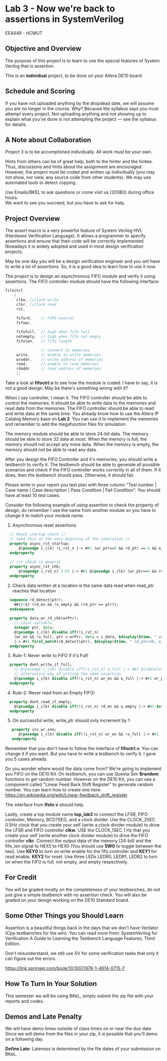 # Lab 3 - Now we're back to assertions in SystemVerilog

EE4449 - HCMUT

## Objective and Overview

The purpose of this project is to learn to use the special features of System Verilog that is assertion.

This is an **individual** project, to be done on your Altera DE10 board.

## Schedule and Scoring

If you have not uploaded anything by the dropdead date, we will assume you
are no longer in the course. Why? Because the syllabus says you must attempt
every project. Not uploading anything and not showing up to explain what
you’ve done is not attempting the project — see the syllabus for details.

## A Note about Collaboration

Project 3 is to be accomplished individually.  All work must be your own.

Hints from others can be of great help, both to the hinter and the hintee.
Thus, discussions and hints about the assignment are encouraged.  However, the
project must be coded and written up individually (you may not show, nor view,
any source code from other students).  We may use automated tools to detect
copying.

Use Emails/BKEL to ask questions or come visit us (203B3) during office hours.  
We want to see you succeed, but you have to ask for help.

## Project Overview

The assert macro is a very powerful feature of System Verilog HVL (Hardware Verification Language). It allows a programmer to specify assertions and ensure that their code will be correctly implemented. Nowadays it is widely adopted and used in most design verification projects.

May be one day you will be a design verification engineer and you will have to write a lot of assertions. So, it is a good idea to learn how to use it now.

The project is to design an asynchronous FIFO module and verify it using assertions. The FIFO controller module should have the following interface:

```verilog
fifoctrl
    (
     clkw, //clock write
     clkr, //clock read
     rst,
     
     fiford,    // FIFO control
     fifowr,

     fifofull,  // high when fifo full
     notempty,  // high when fifo not empty
     fifolen,   // fifo length

                // Connect to memories
     write,     // enable to write memories
     wraddr,    // write address of memories
     read,      // enable to read memories
     rdaddr     // read address of memories
     );
```

Take a look at **fifoctrl.v** to see how the module is coded. I have to say, it is not a good design. May be there's something wrong with it?

When I say controller, I mean it. The FIFO controller should be able to control the memories. It should be able to write data to the memories and read data from the memories. The FIFO controller should be able to read and write data at the same time. You already know how to use the Altera IP Catalog Memory base on **Lab 2**. You can use it to implement the memories and remember to add the megafunction files for simulation.

The memory module should be able to store 24-bit data. The memory should be able to store 32 data at most. When the memory is full, the memory should not accept any more data. When the memory is empty, the memory should not be able to read any data.

After you design the FIFO Controller and it's memories, you should write a testbench to verify it. The testbench should be able to generate all possible scenarios and check if the FIFO controller works correctly in all of them. If it does, then the testbench should pass. Otherwise, it should fail.

Please write in your report you test plan with three column "Test number | Case name | Case description | Pass Condition | Fail Condition". You should have at least 10 test cases.

Consider the following example of using assertion to check the property of design, do remember I use the name from another module so you have to change it to match your module name.

1) Asynchronous reset assertions

``` sv
  // Reset startup check //
  // need this at the very begining of the simulation //
  property async_rst_startup;
	  @(posedge i_clk) !i_rst_n |-> ##1 (wr_ptr==0 && rd_ptr == 0 && o_empty);
  endproperty
  
  // rst check in general
  property async_rst_chk;
	  @(negedge i_rst_n) 1'b1 |-> ##1 @(posedge i_clk) (wr_ptr==0 && rd_ptr == 0 && o_empty);
  endproperty
  ```

2) Check data written at a location is the same data read when read_ptr reaches that location
``` sv
  sequence rd_detect(ptr);
    ##[0:$] (rd_en && !o_empty && (rd_ptr == ptr));
  endsequence
  
  property data_wr_rd_chk(wrPtr);
    // local variable
    integer ptr, data;
    @(posedge i_clk) disable iff(!i_rst_n)
    (wr_en && !o_full, ptr = wrPtr, data = i_data, $display($time, " wr_ptr=%h, i_fifo=%h",wr_ptr, i_data))
    |-> ##1 first_match(rd_detect(ptr), $display($time, " rd_ptr=%h, o_fifo=%h",rd_ptr, o_data)) ##0  o_data == data;
  endproperty
```
3) Rule-1: Never write to FIFO if it's Full!
```sv
  property dont_write_if_full;
    // @(posedge i_clk) disable iff(!i_rst_n) o_full |-> ##1 $stable(wr_ptr);
    // alternative way of writing the same assertion
    @(posedge i_clk) disable iff(!i_rst_n) wr_en && o_full |-> ##1 wr_ptr == $past(wr_ptr);
  endproperty
```

4) Rule-2: Never read from an Empty FIFO!
```sv
  property dont_read_if_empty;
    @(posedge i_clk) disable iff(!i_rst_n) rd_en && o_empty |-> ##1 $stable(rd_ptr);
  endproperty
```

5) On successful write, write_ptr should only increment by 1
```sv
   property inc_wr_one;
      @(posedge i_clk) disable iff(!i_rst_n) wr_en && !o_full |-> ##1 (wr_ptr-1'b1 == $past(wr_ptr));
   endproperty
```

Remember that you don't have to follow the interface of **fifoctrl.v**. You can change it if you want. But you have to write a testbench to verify it. I gave you 5 cases already.

Do you wonder where would the data come from? We're going to implement you FIFO on the DE10 Kit. On testbench, you can use Questa Sim **$random** functions to get random number. However on the DE10 Kit, you can use a component called "Linear Feed Back Shift Register" to generate random number. You can learn how to create one here: https://en.wikipedia.org/wiki/Linear-feedback_shift_register

The interface from **lfshr.v** should help.

Lastly, create a top module name **top_lab3** to connect the LFSR, FIFO controller, Memory, BCD7SEG, and a clock divider. Use the CLOCK_2SEC 0.5Hz clock that you create your self (write a clock divider module) to drive the LFSR and FIFO controller **clkw**. USE the CLOCK_1SEC 1 Hz that you create your self (write another clock divider module) to drive the FIFO controller **clkr**. Connect the output data of the memory (24-bit) and the fifo_len signal to HEX5 to HEX0 (You should use **SW0** to toggle between the two). Use **KEY0** to turn on write enable for the fifo controller and **KEY1** for read enable. **KEY2** for reset. Use three LEDs LEDR0, LEDR1, LEDR2 to turn on when the FIFO is full, not empty, and empty respectively.

## For Credit

You will be graded mostly on the completeness of your testbenches, do not just give a simple testbench with no assertion check. You will also be graded on your design working on the DE10 Standard board.

## Some Other Things you Should Learn

Assertion is a beautiful things back in the days that we don't have Verilator (Cpp testbenches for the win). You can read more from: SystemVerilog for Verification
A Guide to Learning the Testbench Language Features, Third Edition.

Don't misunderstand, we still use SV for some verification tasks that only it can figure out the errors.

https://link.springer.com/book/10.1007/978-1-4614-0715-7

## How To Turn In Your Solution

This semester we will be using BKeL, simply submit the zip file with your reports and codes.

## Demos and Late Penalty

We will have demo times outside of class times on or near the due date.  Since
we will demo from the files in your zip, it is possible that you’ll demo on a
following day.

**Define Late:**  Lateness is determined by the file dates of your submission on BKeL.
